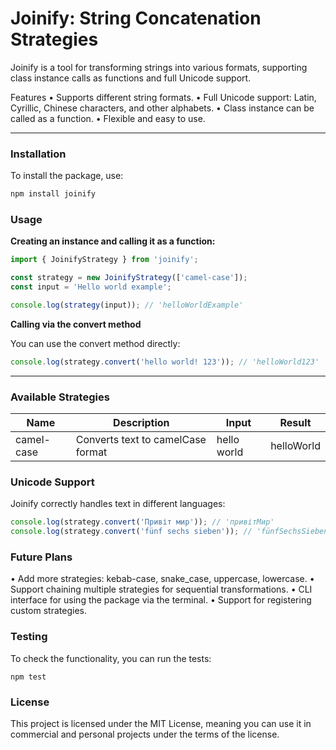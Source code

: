 # Joinify: String Concatenation Strategies

Joinify is a tool for transforming strings into various formats, supporting class instance calls as functions and full Unicode support.

Features
	•	Supports different string formats.
	•	Full Unicode support: Latin, Cyrillic, Chinese characters, and other alphabets.
	•	Class instance can be called as a function.
	•	Flexible and easy to use.

---

### Installation

To install the package, use:
```bash
npm install joinify
```

### Usage

__Creating an instance and calling it as a function:__
```typescript
import { JoinifyStrategy } from 'joinify';

const strategy = new JoinifyStrategy(['camel-case']);
const input = 'Hello world example';

console.log(strategy(input)); // 'helloWorldExample'
```

__Calling via the convert method__

You can use the convert method directly:
```typescript
console.log(strategy.convert('hello world! 123')); // 'helloWorld123'
```
---
### Available Strategies

|Name |	Description |	Input |	Result
----- | ------------ | ----- | -----
|camel-case	| Converts text to camelCase format |	hello world	| helloWorld

### Unicode Support

Joinify correctly handles text in different languages:
```typescript
console.log(strategy.convert('Привіт мир')); // 'привітМир'
console.log(strategy.convert('fünf sechs sieben')); // 'fünfSechsSieben'
```

### Future Plans

•	Add more strategies: kebab-case, snake_case, uppercase, lowercase.
•	Support chaining multiple strategies for sequential transformations.
•	CLI interface for using the package via the terminal.
•	Support for registering custom strategies.

### Testing

To check the functionality, you can run the tests:
```
npm test
```

### License

This project is licensed under the MIT License, meaning you can use it in commercial and personal projects under the terms of the license.
